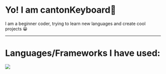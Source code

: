 # Yo! I am cantonKeyboard👋

I am a beginner coder, trying to learn new languages and create cool projects 😀

<hr>

# Languages/Frameworks I have used:

<img src="https://skillicons.dev/icons?i=git,kubernetes,docker,c,vim" />
